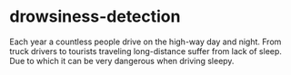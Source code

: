 # drowsiness-detection
Each year a countless people drive on the high-way day and night. 
From truck drivers to tourists traveling long-distance suffer from lack of sleep. 
Due to which it can be very dangerous when driving sleepy.
